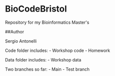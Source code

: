 # BioCodeBristol
Repository for my Bioinformatics Master's

##Author

Sergio Antonelli

Code folder includes:
    - Workshop code
    - Homework

Data folder includes:
    - Workshop data
    
Two branches so far:
    - Main
    - Test branch
